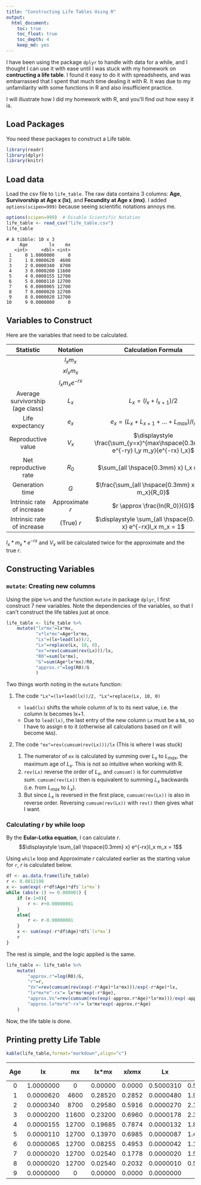 ```yaml
---
title: "Constructing Life Tables Using R"
output:
  html_document:
    toc: true
    toc_float: true
    toc_depth: 4
    keep_md: yes
---
```




I have been using the package `dplyr` to handle with data for a while, and I thought I can use it with ease until I was stuck with my homework on **contructing a life table**. I found it easy to do it with spreadsheets, and was embarrassed that I spent that much time dealing it with R. It was due to my unfamiliarity with some functions in R and also insufficient practice.

I will illustrate how I did my homework with R, and you'll find out how easy it is.

## Load Packages

You need these packages to  construct a Life table.

```r
library(readr)
library(dplyr)
library(knitr)
```

## Load data
Load the csv file to `life_table`. The raw data contains 3 columns: **Age**, **Survivorship at Age x (lx)**, and **Fecundity at Age x (mx)**. I added `options(scipen=999)` because seeing scientific notations annoys me.

```r
options(scipen=999)  # Disable Scientific Notation
life_table <- read_csv("life_table.csv")
life_table
```

```
# A tibble: 10 x 3
     Age        lx    mx
   <int>     <dbl> <int>
 1     0 1.0000000     0
 2     1 0.0000620  4600
 3     2 0.0000340  8700
 4     3 0.0000200 11600
 5     4 0.0000155 12700
 6     5 0.0000110 12700
 7     6 0.0000065 12700
 8     7 0.0000020 12700
 9     8 0.0000020 12700
10     9 0.0000000     0
```

## Variables to Construct

Here are the variables that need to be calculated.

|               Statistic               |      Notation     |                         Calculation Formula                        |
|:--------------------------------:|:-----------------:|:------------------------------------------------------------------:|
|                                  |     $l_x m_x$     |                                                                    |
|                                  |    $x l_x m_x$    |                                                                    |
|                                  | $l_x m_x e^{-rx}$ |                                                                    |
| Average survivorship<br>(age class) |       $L_x$       |                      $L_x = (l_x + l_{x+1})/2$                     |
|          Life expectancy         |       $e_x$       |              $e_x = (L_x + L_{x+1} + … + L_{max})/l_x$             |
|        Reproductive value        |       $V_x$       | $\displaystyle \frac{\sum_{y=x}^{max\hspace{0.3mm}x} e^{-ry} l_y m_y}{e^{-rx} l_x}$ |
|       Net reproductive rate      |       $R_0$       |                       $\sum_{all \hspace{0.3mm} x} l_x m_x$                       |
|          Generation time         |        $G$        |                $\frac{\sum_{all \hspace{0.3mm} x} x l_x m_x}{R_0}$                |
|    Intrinsic rate of increase    |  Approximate $r$  |                    $r \approx \frac{ln(R_0)}{G}$                   |
|    Intrinsic rate of increase    |      (True) $r$     |                  $\displaystyle \sum_{all \hspace{0.3mm} x} e^{-rx}l_x m_x = 1$                 |

$l_x*m_x*e^{-rx}$ and $V_x$ will be calculated twice for the approximate and the true $r$.

## Constructing Variables

### `mutate`: Creating new columns

Using the pipe `%>%` and the function `mutate` in package `dplyr`, I first construct 7 new variables. Note the dependencies of the variables, so that I can't construct the life tables just at once.

```r
life_table <- life_table %>%
    mutate("lx*mx"=lx*mx,
           "x*lx*mx"=Age*lx*mx,
           "Lx"=(lx+lead(lx))/2,
           "Lx"=replace(Lx, 10, 0),
           "ex"=rev(cumsum(rev(Lx)))/lx,
           "R0"=sum(lx*mx),
           "G"=sum(Age*lx*mx)/R0,
           "approx.r"=log(R0)/G
           )
```

Two things worth noting in the `mutate` function:

1. The code `"Lx"=(lx+lead(lx))/2, "Lx"=replace(Lx, 10, 0)`
    * `lead(lx)` shifts the whole column of lx to its next value, i.e. the column lx becomes lx+1.
    * Due to `lead(lx)`, the last entry of the new column `Lx` must be a `NA`, so I have to assign `0` to it (otherwise all calculations based on it will become `NA`s).
    
2. The code `"ex"=rev(cumsum(rev(Lx)))/lx` (This is where I was stuck)
    1. The numerator of `ex` is calculated by summing over $L_x$ to $L_{max}$, the maximum age of $L_x$. This is not so intuitive when working with R. 
    2. `rev(Lx)` reverse the order of $L_x$, and `cumsum()` is for *cummulative sum*. `cumsum(rev(Lx))` then is equivalent to summing $L_x$ backwards (i.e. from $L_{max}$ to $L_x$). 
    3. But since $L_x$ is reversed in the first place, `cumsum(rev(Lx))` is also in reverse order. Reversing `cumsum(rev(Lx))` with `rev()` then gives what I want.
    
### Calculating $r$ by while loop

By the **Eular-Lotka equation**, I can calculate $r$.
$$\displaystyle \sum_{all \hspace{0.3mm} x} e^{-rx}l_x m_x = 1$$

Using `while` loop and Approximate $r$ calculated earlier as the starting value for `r`, $r$ is calculated below. 

```r
df <- as.data.frame(life_table)
r <- 0.0812198
x <- sum(exp(-r*df$Age)*df$`lx*mx`)
while (abs(x-1) >= 0.000001) {
    if (x-1>0){
        r <- r+0.00000001
    }
    else{
        r <- r-0.00000001
    }
    x <- sum(exp(-r*df$Age)*df$`lx*mx`)
    r
}
```

The rest is simple, and the logic applied is the same.

```r
life_table <- life_table %>%
    mutate(
        "approx.r"=log(R0)/G,
        "r"=r,
        "Vx"=rev(cumsum(rev(exp(-r*Age)*lx*mx)))/exp(-r*Age)*lx,
        "lx*mx*e^-rx"= lx*mx*exp(-r*Age),
        "approx.Vx"=rev(cumsum(rev(exp(-approx.r*Age)*lx*mx)))/exp(-approx.r*Age)*lx,
        "approx.lx*mx*e^-rx"= lx*mx*exp(-approx.r*Age)
    )
```
Now, the life table is done.

## Printing pretty Life Table


```r
kable(life_table,format="markdown",align="c")
```



| Age |    lx     |  mx   |  lx*mx  | x*lx*mx |    Lx     |    ex    |   R0   |    G    | approx.r  |     r     |    Vx     | lx*mx*e^-rx | approx.Vx | approx.lx*mx*e^-rx |
|:---:|:---------:|:-----:|:-------:|:-------:|:---------:|:--------:|:------:|:-------:|:---------:|:---------:|:---------:|:-----------:|:---------:|:------------------:|
|  0  | 1.0000000 |   0   | 0.00000 | 0.0000  | 0.5000310 | 0.500153 | 1.2829 | 3.06727 | 0.0812198 | 0.0847117 | 1.0000010 |  0.0000000  | 1.0099103 |     0.0000000      |
|  1  | 0.0000620 | 4600  | 0.28520 | 0.2852  | 0.0000480 | 1.967742 | 1.2829 | 3.06727 | 0.0812198 | 0.0847117 | 0.0000675 |  0.2620352  | 0.0000679 |     0.2629518      |
|  2  | 0.0000340 | 8700  | 0.29580 | 0.5916  | 0.0000270 | 2.176471 | 1.2829 | 3.06727 | 0.0812198 | 0.0847117 | 0.0000297 |  0.2497000  | 0.0000299 |     0.2514499      |
|  3  | 0.0000200 | 11600 | 0.23200 | 0.6960  | 0.0000178 | 2.350000 | 1.2829 | 3.06727 | 0.0812198 | 0.0847117 | 0.0000126 |  0.1799362  | 0.0000126 |     0.1818310      |
|  4  | 0.0000155 | 12700 | 0.19685 | 0.7874  | 0.0000132 | 1.887097 | 1.2829 | 3.06727 | 0.0812198 | 0.0847117 | 0.0000067 |  0.1402737  | 0.0000067 |     0.1422467      |
|  5  | 0.0000110 | 12700 | 0.13970 | 0.6985  | 0.0000087 | 1.454546 | 1.2829 | 3.06727 | 0.0812198 | 0.0847117 | 0.0000028 |  0.0914634  | 0.0000028 |     0.0930743      |
|  6  | 0.0000065 | 12700 | 0.08255 | 0.4953  | 0.0000042 | 1.115385 | 1.2829 | 3.06727 | 0.0812198 | 0.0847117 | 0.0000008 |  0.0496567  | 0.0000008 |     0.0507081      |
|  7  | 0.0000020 | 12700 | 0.02540 | 0.1778  | 0.0000020 | 1.500000 | 1.2829 | 3.06727 | 0.0812198 | 0.0847117 | 0.0000001 |  0.0140380  | 0.0000001 |     0.0143853      |
|  8  | 0.0000020 | 12700 | 0.02540 | 0.2032  | 0.0000010 | 0.500000 | 1.2829 | 3.06727 | 0.0812198 | 0.0847117 | 0.0000001 |  0.0128978  | 0.0000001 |     0.0132632      |
|  9  | 0.0000000 |   0   | 0.00000 | 0.0000  | 0.0000000 |   NaN    | 1.2829 | 3.06727 | 0.0812198 | 0.0847117 | 0.0000000 |  0.0000000  | 0.0000000 |     0.0000000      |
